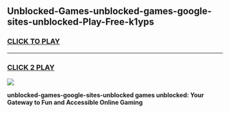 
## Unblocked-Games-unblocked-games-google-sites-unblocked-Play-Free-k1yps
<h3>
<a href="https://premium76.site?title=unblocked-games-google-sites-unblocked&ref=23A">CLICK TO PLAY</a></h3>
<hr>

<h3>
<a href="https://premium76.site?title=unblocked-games-google-sites-unblocked&ref=23A">CLICK 2 PLAY</a>
  
</h3>

<a href="https://premium76.site?title=unblocked-games-google-sites-unblocked&ref=23A"><img src="https://clearcache.store/games.png"></a>


**unblocked-games-google-sites-unblocked games unblocked: Your Gateway to Fun and Accessible Online Gaming**
